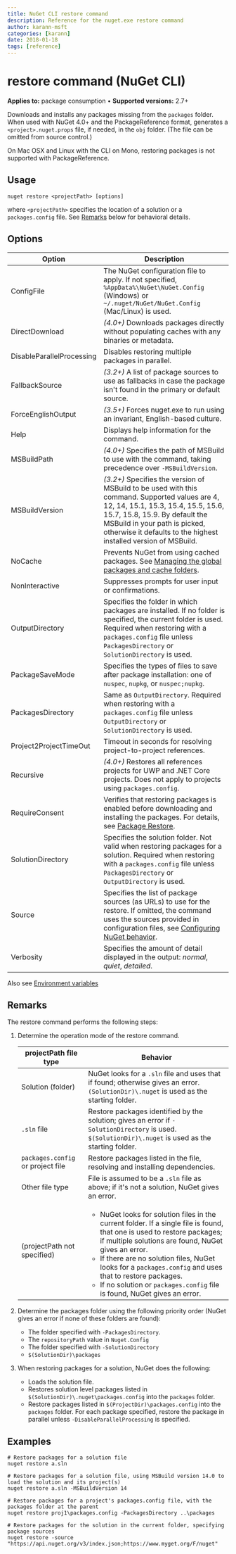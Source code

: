 ```yaml
---
title: NuGet CLI restore command
description: Reference for the nuget.exe restore command
author: karann-msft
categories: [karann]
date: 2018-01-18
tags: [reference]
---
```


# restore command (NuGet CLI)

**Applies to:** package consumption &bullet; **Supported versions:** 2.7+

Downloads and installs any packages missing from the `packages` folder. When used with NuGet 4.0+ and the PackageReference format, generates a `<project>.nuget.props` file, if needed, in the `obj` folder. (The file can be omitted from source control.)

On Mac OSX and Linux with the CLI on Mono, restoring packages is not supported with PackageReference.

## Usage

```cli
nuget restore <projectPath> [options]
```

where `<projectPath>` specifies the location of a solution or a `packages.config` file. See [Remarks](#remarks) below for behavioral details.

## Options

| Option | Description |
| --- | --- |
| ConfigFile | The NuGet configuration file to apply. If not specified, `%AppData%\NuGet\NuGet.Config` (Windows) or `~/.nuget/NuGet/NuGet.Config` (Mac/Linux) is used.|
| DirectDownload | *(4.0+)* Downloads packages directly without populating caches with any binaries or metadata. |
| DisableParallelProcessing | Disables restoring multiple packages in parallel. |
| FallbackSource | *(3.2+)* A list of package sources to use as fallbacks in case the package isn't found in the primary or default source. |
| ForceEnglishOutput | *(3.5+)* Forces nuget.exe to run using an invariant, English-based culture. |
| Help | Displays help information for the command. |
| MSBuildPath | *(4.0+)* Specifies the path of MSBuild to use with the command, taking precedence over `-MSBuildVersion`. |
| MSBuildVersion | *(3.2+)* Specifies the version of MSBuild to be used with this command. Supported values are 4, 12, 14, 15.1, 15.3, 15.4, 15.5, 15.6, 15.7, 15.8, 15.9. By default the MSBuild in your path is picked, otherwise it defaults to the highest installed version of MSBuild. |
| NoCache | Prevents NuGet from using cached packages. See [Managing the global packages and cache folders](../consume-packages/managing-the-global-packages-and-cache-folders.md). |
| NonInteractive | Suppresses prompts for user input or confirmations. |
| OutputDirectory | Specifies the folder in which packages are installed. If no folder is specified, the current folder is used. Required when restoring with a `packages.config` file unless `PackagesDirectory` or `SolutionDirectory` is used.|
| PackageSaveMode | Specifies the types of files to save after package installation: one of `nuspec`, `nupkg`, or `nuspec;nupkg`. |
| PackagesDirectory | Same as `OutputDirectory`. Required when restoring with a `packages.config` file unless `OutputDirectory` or `SolutionDirectory` is used. |
| Project2ProjectTimeOut | Timeout in seconds for resolving project-to-project references. |
| Recursive | *(4.0+)* Restores all references projects for UWP and .NET Core projects. Does not apply to projects using `packages.config`. |
| RequireConsent | Verifies that restoring packages is enabled before downloading and installing the packages. For details, see [Package Restore](../consume-packages/package-restore.md). |
| SolutionDirectory | Specifies the solution folder. Not valid when restoring packages for a solution. Required when restoring with a `packages.config` file unless `PackagesDirectory` or `OutputDirectory` is used. |
| Source | Specifies the list of package sources (as URLs) to use for the restore. If omitted, the command uses the sources provided in configuration files, see [Configuring NuGet behavior](../consume-packages/configuring-nuget-behavior.md). |
| Verbosity | Specifies the amount of detail displayed in the output: *normal*, *quiet*, *detailed*. |

Also see [Environment variables](cli-ref-environment-variables.md)

## Remarks

The restore command performs the following steps:

1. Determine the operation mode of the restore command.

   | projectPath file type | Behavior |
   | --- | --- |
   | Solution (folder) | NuGet looks for a `.sln` file and uses that if found; otherwise gives an error. `(SolutionDir)\.nuget` is used as the starting folder. |
   | `.sln` file | Restore packages identified by the solution; gives an error if `-SolutionDirectory` is used. `$(SolutionDir)\.nuget` is used as the starting folder. |
   | `packages.config` or project file | Restore packages listed in the file, resolving and installing dependencies. |
   | Other file type | File is assumed to be a `.sln` file as above; if it's not a solution, NuGet gives an error. |
   | (projectPath not specified) | <ul><li>NuGet looks for solution files in the current folder. If a single file is found, that one is used to restore packages; if multiple solutions are found, NuGet gives an error.</li><li>If there are no solution files, NuGet looks for a `packages.config` and uses that to restore packages.</li><li>If no solution or `packages.config` file is found, NuGet gives an error.</ul> |

2. Determine the packages folder using the following priority order (NuGet gives an error if none of these folders are found):

    - The folder specified with `-PackagesDirectory`.
    - The `repositoryPath` value in `Nuget.Config`
    - The folder specified with `-SolutionDirectory`
    - `$(SolutionDir)\packages`

3. When restoring packages for a solution, NuGet does the following:
    - Loads the solution file.
    - Restores solution level packages listed in `$(SolutionDir)\.nuget\packages.config` into the `packages` folder.
    - Restore packages listed in `$(ProjectDir)\packages.config` into the `packages` folder. For each package specified, restore the package in parallel unless `-DisableParallelProcessing` is specified.

## Examples

```cli
# Restore packages for a solution file
nuget restore a.sln

# Restore packages for a solution file, using MSBuild version 14.0 to load the solution and its project(s)
nuget restore a.sln -MSBuildVersion 14

# Restore packages for a project's packages.config file, with the packages folder at the parent
nuget restore proj1\packages.config -PackagesDirectory ..\packages

# Restore packages for the solution in the current folder, specifying package sources
nuget restore -source "https://api.nuget.org/v3/index.json;https://www.myget.org/F/nuget"
```
